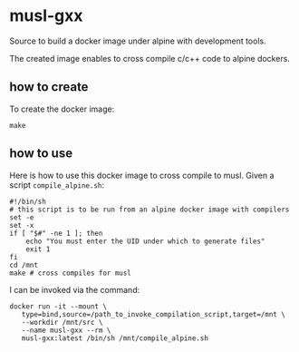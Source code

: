 # musl-gxx
Source to build a docker image under alpine with development tools.

The created image enables to cross compile c/c++ code to alpine dockers.

## how to create
To create the docker image:
```
make
```

## how to use

Here is how to use this docker image to cross compile to musl.
Given a script `compile_alpine.sh`:
```
#!/bin/sh
# this script is to be run from an alpine docker image with compilers
set -e
set -x
if [ "$#" -ne 1 ]; then
    echo "You must enter the UID under which to generate files"
    exit 1
fi
cd /mnt
make # cross compiles for musl
```
I can be invoked via the command:
```
docker run -it --mount \
   type=bind,source=/path_to_invoke_compilation_script,target=/mnt \
   --workdir /mnt/src \
   --name musl-gxx --rm \
   musl-gxx:latest /bin/sh /mnt/compile_alpine.sh
```